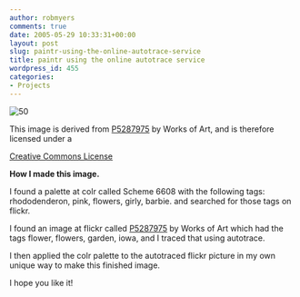 ```yaml
---
author: robmyers
comments: true
date: 2005-05-29 10:33:31+00:00
layout: post
slug: paintr-using-the-online-autotrace-service
title: paintr using the online autotrace service
wordpress_id: 455
categories:
- Projects
---
```


  
![50](/wp-content/50.png)  
  
  
  
This image is derived from [P5287975]('http://flickr.com/photos/64013914@N00/16141944/') by Works of Art, and is therefore licensed under a  
  
[Creative Commons License]('http://www.creativecommons.org/license/cc-by-sa/2.0/')  
  
**How I made this image.**  


  
I found a palette at colr called Scheme 6608 with the following tags: rhododenderon, pink, flowers, girly, barbie. and searched for those tags on flickr.  
  
I found an image at flickr called [P5287975]('http://flickr.com/photos/64013914@N00/16141944/') by Works of Art which had the tags flower, flowers, garden, iowa, and I traced that using autotrace.  
  
I then applied the colr palette to the autotraced flickr picture in my own unique way to make this finished image.  
  
I hope you like it!  


  


